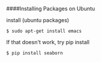 ####Installing Packages on Ubuntu

install (ubuntu packages)
```
$ sudo apt-get install emacs 
```

If that doesn't work, try pip install
```
$ pip install seaborn
```
